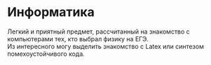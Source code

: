 # Информатика
Легкий и приятный предмет, рассчитанный на знакомство с компьютерами тех, кто выбрал физику на ЕГЭ.  
Из интересного могу выделить знакомство с Latex или синтезом помехоустойчивого кода.
